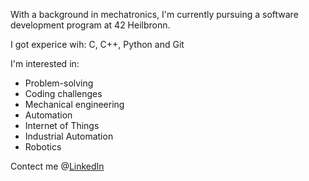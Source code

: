 With a background in mechatronics, I'm currently pursuing a software development program at 42 Heilbronn.

I got experice wih: C, C++, Python and Git

I'm interested in:
- Problem-solving
- Coding challenges
- Mechanical engineering
- Automation
- Internet of Things
- Industrial Automation
- Robotics

Contect me @[LinkedIn](https://www.linkedin.com/in/julian-schneider-519620203)
